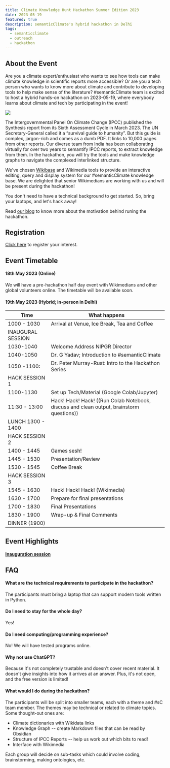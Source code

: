 ```yaml
---
title: Climate Knowledge Hunt Hackathon Summer Edition 2023
date: 2023-05-19 
featured: true
description: semanticClimate's hybrid hackathon in Delhi
tags:
  - semanticclimate
  - outreach
  - hackathon
---
```

## About the Event
Are you a climate expert/enthusiast who wants to see how tools can make climate knowledge in scientific reports more accessible? Or are you a tech person who wants to know more about climate and contribute to developing tools to help make sense of the literature? #semanticClimate team is excited to host a hybrid hands-on hackathon on 2023-05-19, where everybody learns about climate and tech by participating in the event!

<img src = "/p/static/img/climate_knowledge_hunt_may_23_v2.png">

The Intergovernmental Panel On Climate Change (IPCC) published the Synthesis report from its Sixth Assessment Cycle in March 2023. The UN Secretary-General called it a “survival guide to humanity”. But this guide is complex, jargon-rich and comes as a dumb PDF. It links to 10,000 pages from other reports. Our diverse team from India has been collaborating virtually for over two years to semantify IPCC reports, to extract knowledge from them. In the hackathon, you will try the tools and make knowledge graphs to navigate the complexed interlinked structure. 

We've chosen [Wikibase](https://www.mediawiki.org/wiki/Wikibase) and Wikimedia tools to provide an interactive editing, query and display system for our #semanticClimate knowledge base. We are delighted that senior Wikimedians are working with us and will be present during the hackathon!

You don't need to have a technical background to get started. So, bring your laptops, and let's hack away!

Read [our blog](https://semanticclimate.org/p/en/posts/why-climate-knowledge-hunt/) to know more about the motivation behind runing the hackathon. 

## Registration
[Click here](https://forms.gle/eCJ84oJLDs1tBzCq5) to register your interest. 

## Event Timetable

#### 18th May 2023 (Online)
We will have a pre-hackathon half day event with Wikimedians and other global volunteers online. The timetable will be available soon. 
#### 19th May 2023 (Hybrid; in-person in Delhi)

| Time              | What happens                                                                             |
| ----------------- | ---------------------------------------------------------------------------------------- |
| 1000 - 1030       | Arrival at Venue, Ice Break, Tea and Coffee                                              |
| INAUGURAL SESSION |                                                                                          |
| 1030-1040         | Welcome Address NIPGR Director                                                           |
| 1040-1050         | Dr. G Yadav; Introduction to #semanticClimate                                            |
| 1050 -1100:       | Dr. Peter Murray-Rust: Intro to the Hackathon Series                                     |
| HACK SESSION 1    |                                                                                          |
| 1100-1130         | Set up Tech/Material (Google Colab/Jupyter)                                              |
| 11:30 - 13:00     | Hack! Hack! Hack! ((Run Colab Notebook, discuss and clean output, brainstorm questions)) |
| LUNCH 1300 - 1400 |                                                                                          |
| HACK SESSION 2    |                                                                                          |
| 1400 - 1445       | Games sesh!                                                                              |
| 1445 - 1530       | Presentation/Review                                                                      |
| 1530 - 1545       | Coffee Break                                                                             |
| HACK SESSION 3    |                                                                                          |
| 1545 - 1630       | Hack! Hack! Hack! (Wikimedia)                                                            |
| 1630 - 1700       | Prepare for final presentations                                                          |
| 1700 - 1830       | Final Presentations                                                                      |
| 1830 - 1900       | Wrap-up & Final Comments                                                                 |
| DINNER (1900)     |

## Event Highlights
#### [Inauguration session](../../posts/inaugural/)

## FAQ
#### What are the technical requirements to participate in the hackathon?
The participants must bring a laptop that can support modern tools written in Python.
#### Do I need to stay for the whole day?
Yes!
#### Do I need computing/programming experience?
No! We will have tested programs online.
#### Why not use ChatGPT?
Because it's not completely trustable and doesn't cover recent material. It doesn't give insights into how it arrives at an answer. Plus, it's not open, and the free version is limited!
#### What would I do during the hackathon?
The participants will be split into smaller teams, each with a theme and #sC team member. The themes may be technical or related to climate topics. Some thought-out ones are:
- Climate dictionaries with Wikidata links
- Knowledge Graph -- create Markdown files that can be read by Obsidian
- Structure of IPCC Reports -- help us work out which bits to read!
- Interface with Wikimedia

Each group will decide on sub-tasks which could involve coding, brainstorming, making ontologies, etc.
